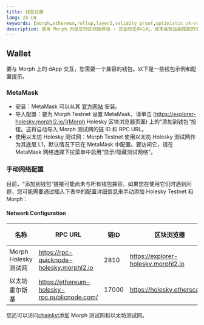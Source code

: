 ```yaml
---
title: 钱包设置
lang: zh-CN
keywords: [morph,ethereum,rollup,layer2,validity proof,optimistic zk-rollup]
description: 使用 Morph 升级您的区块链体验 - 安全的去中心化、成本高效且高性能的乐观 zk-rollup 解决方案。现在就试试吧！
---
```



## Wallet

要与 Morph 上的 dApp 交互，您需要一个兼容的钱包。以下是一些钱包示例和配置提示。

<!--
### Bitget Wallet

TBD
-->

### MetaMask

- 安装：MetaMask 可以从其 [官方网站](https://metamask.io/download/) 安装。
- 导入配置：要为 Morph Testnet 设置 MetaMask，请单击 [https://explorer-holesky.morphl2.io/](Morph Holesky 区块浏览器页面) 上的“添加到钱包”按钮。这将自动导入 Morph 测试网的链 ID 和 RPC URL。
- 使用以太坊 Holesky 测试网：Morph Testnet 使用以太坊 Holesky 测试网作为其底层 L1，默认情况下已在 MetaMask 中配置。要访问它，请在 MetaMask 网络选择下拉菜单中启用“显示/隐藏测试网络”。

### 手动网络配置

目前，“添加到钱包”链接可能尚未与所有钱包兼容。如果您在使用它们时遇到问题，您可能需要通过插入下表中的配置详细信息来手动添加 Holesky Testnet 和 Morph：


#### Network Configuration


|名称 | RPC URL |链ID |区块浏览器 |符号|
| -------- | -------------------------- | ------------- | ---------- | ------------------------------------ |
| Morph Holesky 测试网 |https://rpc-quicknode-holesky.morphl2.io| 2810    |https://explorer-holesky.morphl2.io|以太币 |
|以太坊霍尔斯基 |https://ethereum-holesky-rpc.publicnode.com/| 17000    |https://holesky.etherscan.io|以太币 |


您还可以访问[chainlist](https://chainlist.org/?chain=11155111&search=morph&testnets=true)添加 Morph 测试网和以太坊测试网。